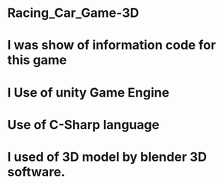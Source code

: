 # Racing_Car_Game-3D
# I was show of information code for this game
# I Use of unity Game Engine 
# Use of C-Sharp language
# I used of 3D model by blender 3D software.

